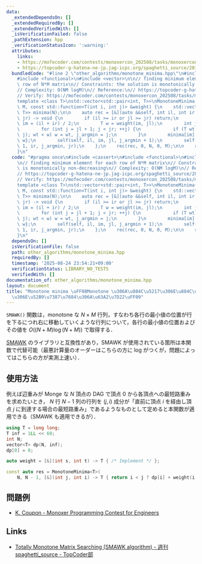 ```yaml
---
data:
  _extendedDependsOn: []
  _extendedRequiredBy: []
  _extendedVerifiedWith: []
  _isVerificationFailed: false
  _pathExtension: hpp
  _verificationStatusIcon: ':warning:'
  attributes:
    links:
    - https://mofecoder.com/contests/monoxercon_202508/tasks/monoxercon_202508_k
    - https://topcoder-g-hatena-ne-jp.jag-icpc.org/spaghetti_source/20120923/1348327542.html
  bundledCode: "#line 2 \"other_algorithms/monotone_minima.hpp\"\n#include <cassert>\n\
    #include <functional>\n#include <vector>\n\n// finding minimum element for each\
    \ row of N*M matrix\n// Constraints: the solution is monotonically non-decreasing\n\
    // Complexity: O(NM logM)\n// Reference:\n// https://topcoder-g-hatena-ne-jp.jag-icpc.org/spaghetti_source/20120923/1348327542.html\n\
    // Verify: https://mofecoder.com/contests/monoxercon_202508/tasks/monoxercon_202508_k\n\
    template <class T>\nstd::vector<std::pair<int, T>>\nMonotoneMinima(int N, int\
    \ M, const std::function<T(int i, int j)> &weight) {\n    std::vector<std::pair<int,\
    \ T>> minima(N);\n\n    auto rec = [&](auto &&self, int il, int ir, int jl, int\
    \ jr) -> void {\n        if (il >= ir or jl >= jr) return;\n        const int\
    \ im = (il + ir) / 2;\n        T w = weight(im, jl);\n        int j_argmin = jl;\n\
    \        for (int j = jl + 1; j < jr; ++j) {\n            if (T wt = weight(im,\
    \ j); wt < w) w = wt, j_argmin = j;\n        }\n        minima[im] = {j_argmin,\
    \ w};\n        self(self, il, im, jl, j_argmin + 1);\n        self(self, im +\
    \ 1, ir, j_argmin, jr);\n    };\n    rec(rec, 0, N, 0, M);\n\n    return minima;\n\
    }\n"
  code: "#pragma once\n#include <cassert>\n#include <functional>\n#include <vector>\n\
    \n// finding minimum element for each row of N*M matrix\n// Constraints: the solution\
    \ is monotonically non-decreasing\n// Complexity: O(NM logM)\n// Reference:\n\
    // https://topcoder-g-hatena-ne-jp.jag-icpc.org/spaghetti_source/20120923/1348327542.html\n\
    // Verify: https://mofecoder.com/contests/monoxercon_202508/tasks/monoxercon_202508_k\n\
    template <class T>\nstd::vector<std::pair<int, T>>\nMonotoneMinima(int N, int\
    \ M, const std::function<T(int i, int j)> &weight) {\n    std::vector<std::pair<int,\
    \ T>> minima(N);\n\n    auto rec = [&](auto &&self, int il, int ir, int jl, int\
    \ jr) -> void {\n        if (il >= ir or jl >= jr) return;\n        const int\
    \ im = (il + ir) / 2;\n        T w = weight(im, jl);\n        int j_argmin = jl;\n\
    \        for (int j = jl + 1; j < jr; ++j) {\n            if (T wt = weight(im,\
    \ j); wt < w) w = wt, j_argmin = j;\n        }\n        minima[im] = {j_argmin,\
    \ w};\n        self(self, il, im, jl, j_argmin + 1);\n        self(self, im +\
    \ 1, ir, j_argmin, jr);\n    };\n    rec(rec, 0, N, 0, M);\n\n    return minima;\n\
    }\n"
  dependsOn: []
  isVerificationFile: false
  path: other_algorithms/monotone_minima.hpp
  requiredBy: []
  timestamp: '2025-08-24 23:54:21+09:00'
  verificationStatus: LIBRARY_NO_TESTS
  verifiedWith: []
documentation_of: other_algorithms/monotone_minima.hpp
layout: document
title: "Monotone minima \uFF08Monotone \u306A\u884C\u5217\u306E\u884C\u6700\u5C0F\u5024\
  \u306E\u52B9\u7387\u7684\u306A\u63A2\u7D22\uFF09"
---
```


`SMAWK()` 関数は，monotone な $N \times M$ 行列，すなわち各行の最小値の位置が行を下るにつれ右に移動していくような行列について，各行の最小値の位置およびその値を $O((N + M) \log (N + M))$ で取得する．

[SMAWK](./smawk.md) のライブラリと互換性があり，SMAWK が使用されている箇所は本関数で代替可能（最悪計算量のオーダーはこちらの方に log がつくが，問題によってはこちらの方が実測上速い）．

## 使用方法

例えば辺重みが Monge な $N$ 頂点の DAG で頂点 $0$ から各頂点への最短路重みを求めたいとき， $N$ 行 $N - 1$ 列の行列を $(j, i)$ 成分が「直前に頂点 $i$ を経由し頂点 $j$ に到達する場合の最短路重み」であるようなものとして定めると本関数が適用できる（SMAWK も適用できるが）．

```cpp
using T = long long;
T inf = 1LL << 60;
int N;
vector<T> dp(N, inf);
dp[0] = 0;

auto weight = [&](int s, int t) -> T { /* Implement */ };

const auto res = MonotoneMinima<T>(
    N, N - 1, [&](int j, int i) -> T { return i < j ? dp[i] + weight(i, j) : inf; });
```

## 問題例

- [K. Coupon - Monoxer Programming Contest for Engineers](https://mofecoder.com/contests/monoxercon_202508/tasks/monoxercon_202508_k)

## Links

- [Totally Monotone Matrix Searching (SMAWK algorithm) - 週刊 spaghetti_source - TopCoder部](https://topcoder-g-hatena-ne-jp.jag-icpc.org/spaghetti_source/20120923/1348327542.html)
